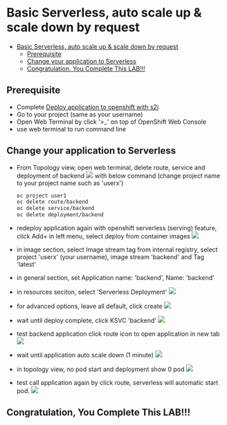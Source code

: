 # Basic Serverless, auto scale up & scale down by request
<!-- TOC -->

- [Basic Serverless, auto scale up \& scale down by request](#basic-serverless-auto-scale-up--scale-down-by-request)
  - [Prerequisite](#prerequisite)
  - [Change your application to Serverless](#change-your-application-to-serverless)
  - [Congratulation, You Complete This LAB!!!](#congratulation-you-complete-this-lab)

<!-- /TOC -->
## Prerequisite
- Complete [Deploy application to openshift with s2i](deploywiths2i.md)
- Go to your project (same as your username)
- Open Web Terminal by click '>_' on top of OpenShift Web Console
- use web terminal to run command line

## Change your application to Serverless
- From Topology view, open web terminal, delete route, service and deployment of backend
  ![](images/serverless_1.png)
  with below command (change project name to your project name such as 'userx')
  ```bash
  oc project user1
  oc delete route/backend
  oc delete service/backend
  oc delete deployment/backend
  ```

- redeploy application again with openshift serverless (serving) feature, click Add+ in left menu, select deploy from container images
  ![](images/serverless_2.png)

- in image section, select Image stream tag from internal registry, select project 'userx' (your username), image stream 'backend' and Tag 'latest'
- in general section, set Application name: 'backend', Name: 'backend'
- in resources seciton, select 'Serverless Deployment'
  ![](images/serverless_3.png)
- for advanced options, leave all default, click create
  ![](images/serverless_4.png)
- wait until deploy complete, click KSVC 'backend'
  ![](images/serverless_5.png)
- test backend application click route icon to open application in new tab
  ![](images/serverless_6.png)
- wait until application auto scale down (1 minute)
  ![](images/serverless_7.png)
- in topology view, no pod start and deployment show 0 pod
  ![](images/serverless_8.png)
- test call application again by click route, serverless will automatic start pod.
  ![](images/serverless_9.png)

## Congratulation, You Complete This LAB!!!






